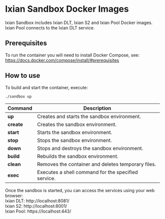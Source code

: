 # Ixian Sandbox Docker Images
Ixian Sandbox includes Ixian DLT, Ixian S2 and Ixian Pool Docker images.  
Ixian Pool connects to the Ixian DLT service.


## Prerequisites
To run the container you will need to install Docker Compose, see: https://docs.docker.com/compose/install/#prerequisites


## How to use
To build and start the container, execute:  
```
./sandbox up
```

| Command     | Description                                         |
| ----------- | --------------------------------------------------- |
| **up**      | Creates and starts the sandbox environment.         |
| **create**  | Creates the sandbox environment.                    |
| **start**   | Starts the sandbox environment.                     |
| **stop**    | Stops the sandbox environment.                      |
| **down**    | Stops and destroys the sandbox environment.         |
| **build**   | Rebuilds the sandbox environment.                   |
| **clean**   | Removes the container and deletes temporary files.  |
| **exec**    | Executes a shell command for the specified service. |


Once the sandbox is started, you can access the services using your web browser:  
Ixian DLT: http://localhost:8081/  
Ixian S2: http://localhost:8001/  
Ixian Pool: https://localhost:443/